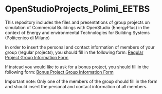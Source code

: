 # OpenStudioProjects_Polimi_EETBS
This repository includes the files and presentations of group projects on simulation of Commercial Buildings with OpenStudio (EnergyPlus) in the context of Energy and environmental Technologies for Building Systems (Politecnico di Milano)

In order to insert the personal and contact information of members of your group (regular projects), you should fill in the following form:
[Regular Project Group Information Form](https://goo.gl/forms/98e8UMuYdTv1Jd872)

If instead you would like to ask for a bonus project, you should fill in the following form:
[Bonus Project Group Information Form](https://goo.gl/forms/0KKdMW16fcznlulF2)


Important note: Only one of the members of the group should fill in the form and should insert the personal and contact information of all members.





